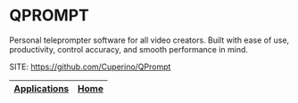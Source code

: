 # QPROMPT
 
 Personal teleprompter software for all video creators.  Built with ease of use, productivity, control accuracy,  and smooth performance in mind.
 
 SITE: https://github.com/Cuperino/QPrompt

 | [Applications](https://portable-linux-apps.github.io/apps.html) | [Home](https://portable-linux-apps.github.io)
 | --- | --- |
